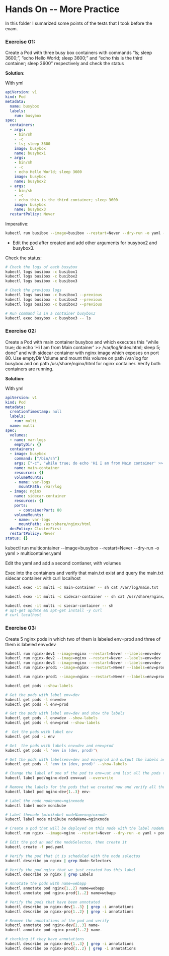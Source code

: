 # Hands On -- More Practice

In this folder I sumarized some points of the tests that I took before the exam.

### Exercise 01:

Create a Pod with three busy box containers with commands “ls; sleep 3600;”, “echo Hello World; sleep 3600;” and “echo this is the third container; sleep 3600” respectively and check the status

**Solution:**

With yml

```yml
apiVersion: v1
kind: Pod
metadata:
  name: busybox
  labels:
    run: busybox
spec:
  containers:
  - args:
    - bin/sh
    - -c
    - ls; sleep 3600
    image: busybox
    name: busybox1
  - args:
    - bin/sh
    - -c
    - echo Hello World; sleep 3600
    image: busybox
    name: busybox2
  - args:
    - bin/sh
    - -c
    - echo this is the third container; sleep 3600
    image: busybox
    name: busybox3
  restartPolicy: Never
  ```

Imperative: 
```bash
kubectl run busibox --image=busibox --restart=Never --dry-run -o yaml -- bin/sh -c "sleep 3600; ls" > pod.yml
```
* Edit the pod after created and add other arguments for busybox2 and busybox3.

Check the status:

```bash
# Check the logs of each busybox
kubectl logs busibox -c busibox1
kubectl logs busibox -c busibox2
kubectl logs busibox -c busibox3

# Check the previous logs
kubectl logs busibox -c busibox1 --previous
kubectl logs busibox -c busibox2 --previous
kubectl logs busibox -c busibox3 --previous

# Run command ls in a container busybox3
kubectl exec busybox -c busybox3 -- ls
```


### Exercise 02:
Create a Pod with main container busybox and which executes this “while true; do echo ‘Hi I am from Main container’ >> /var/log/index.html; sleep 5; done” and with sidecar container with nginx image which exposes on port 80. Use emptyDir Volume and mount this volume on path /var/log for busybox and on path /usr/share/nginx/html for nginx container. Verify both containers are running.

**Solution:**

With yml

```yml
apiVersion: v1
kind: Pod
metadata:
  creationTimestamp: null
  labels:
    run: multi
  name: multi
spec:
  volumes:
  - name: var-logs
    emptyDir: {}
  containers:
  - image: busybox
    command: ["/bin/sh"]
    args: ["-c", "while true; do echo 'Hi I am from Main container' >> /var/log/index.html; sleep 5;done"]
    name: main-container
    resources: {}
    volumeMounts:
    - name: var-logs
      mountPath: /var/log
  - image: nginx
    name: sidecar-container
    resources: {}
    ports:
      - containerPort: 80
    volumeMounts:
    - name: var-logs
      mountPath: /usr/share/nginx/html  
  dnsPolicy: ClusterFirst
  restartPolicy: Never
status: {}
```

kubectl run multicontainer --image=busybox --restart=Never --dry-run -o yaml > multicontainer.yaml

Edit the yaml and add a second contianer, with volumes

Exec into the containers and verify that main.txt exist and query the main.txt sidecar container with curl localhost

```bash
kubectl exec -it multi -c main-container -- sh cat /var/log/main.txt

kubectl exex -it multi -c sidecar-container -- sh cat /usr/share/nginx/html/index.html

kubectl exec -it multi -c siecar-container -- sh 
# apt-get update && apt-get install -y curl
# curl localhost
```



### Exercise 03:
Create 5 nginx pods in which two of them is labeled env=prod and three of them is labeled env=dev

```bash
kubectl run nginx-dev1 --image=nginx --restart=Never --labels=env=dev
kubectl run nginx-dev2 --image=nginx --restart=Never --labels=env=dev
kubectl run nginx-dev3 --image=nginx --restart=Never --labels=env=dev
kubectl run nginx-prod1 --image=nginx --restart=Never --labels=env=prod

kubectl run nginx-prod1 --image=nginx --restart=Never --labels=env=prod

kubectl get pods --show-labels

# Get the pods with label env=dev
kubectl get pods -l env=dev
kubectl get pods -l env=prod

# Get the pods with label env=dev and show the labels
kubectl get pods -l env=dev --show-labels
kubectl get pods -l env=prod --show-labels

#  Get the pods with label env
kubectl get pod -L env

# Get  the pods with labels env=dev and env=prod
kubectl get pods -l 'env in (dev, prod)'\

# Get the pods with labelsenv=dev and env=prod and output the labels as well
kubectl get pods -l 'env in (dev, prod)' --show-labels

# Change the label of one of the pod to env=uat and list all the pods to verify
kubectl label pod/nginx-dev3 env=uat --overwrite

# Remove the labels for the pods that we created now and verify all the labels are removed
kubectl label pod nginx-dev{1..3} env-

# Label the node nodename=nginxnode
kubectl label node monikube 

# Label thenode (minikube) nodeName=nginxnode
kubectl label node minikube nodeName=nginxnode

# Create a pod that will be deployed on this node with the label nodeName=nginx
kubectl run nginx --image=nginx --restart=Never --dry-run -o yaml > pod.yaml

# Edit the pod an add the nodeSelectos, then create it
kubectl create -f pod.yaml

# Verify the pod that it is scheduled with the node selectos
kubectl describe po nginx | grep Node-Selectors

# Verify the pod nginx that we just created has this label
kubectl describe po nginx | grep Labels

# Annotate the pods with name=webapp
kubectl annotate pod nginx{1..2} name=webapp
kubectl annotate pod nginx-prod{1..2} name=webapp

# Verify the pods that have been annotated 
kubectl describe po nginx-dev{1..3} | grep -i annotations
kubectl describe po nginx-pro{1..2} | grep -i annotations

# Remove the annotations of the pod and verify
kubectl annotate pod nginx-dev{1..3} name-
kubectl annotate pod nginx-prod{1..2} name-

# checking if they have annotations
kubectl describe po nginx-dev{1..3} | grep -i annotations
kubectl describe po nginx-prod{1..2} | grep -i annotations
```


